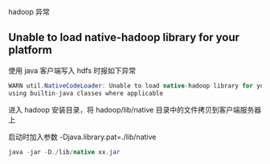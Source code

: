 hadoop 异常

## Unable to load native-hadoop library for your platform

使用 java 客户端写入 hdfs 时报如下异常

```java
WARN util.NativeCodeLoader: Unable to load native-hadoop library for your platform… 
using builtin-java classes where applicable
```

进入 hadoop 安装目录，将 hadoop/lib/native 目录中的文件拷贝到客户端服务器上

启动时加入参数 -Djava.library.pat=./lib/native

```java
java -jar -D./lib/native xx.jar
```